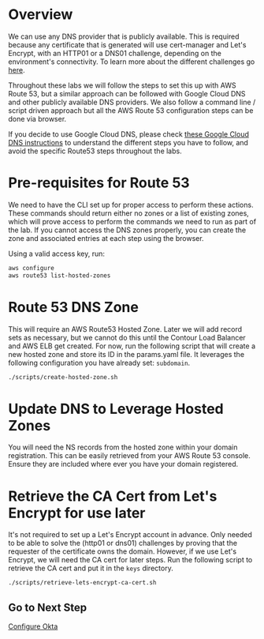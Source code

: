 # Overview

We can use any DNS provider that is publicly available.  This is required because any certificate that is generated will use cert-manager and Let's Encrypt, with an HTTP01 or a DNS01 challenge, depending on the environment's connectivity. To learn more about the different challenges go [here](https://letsencrypt.org/docs/challenge-types/).

Throughout these labs we will follow the steps to set this up with AWS Route 53, but a similar approach can be followed with Google Cloud DNS and other publicly available DNS providers. We also follow a command line / script driven approach but all the AWS Route 53 configuration steps can be done via browser.

If you decide to use Google Cloud DNS, please check [these Google Cloud DNS instructions](../misc/google_cloud_dns.md) to understand the different steps you have to follow, and avoid the specific Route53 steps throughout the labs.


# Pre-requisites for Route 53

We need to have the CLI set up for proper access to perform these actions.  These commands should return either no zones or a list of existing zones, which will prove access to perform the commands we need to run as part of the lab.  If you cannot access the DNS zones properly, you can create the zone and associated entries at each step using the browser.

Using a valid access key, run:
```bash
aws configure
aws route53 list-hosted-zones
```


# Route 53 DNS Zone

This will require an AWS Route53 Hosted Zone.  Later we will add record sets as necessary, but we cannot do this until the Contour Load Balancer and AWS ELB get created.  For now, run the following script that will create a new hosted zone and store its ID in the params.yaml file.  It leverages the following configuration you have already set: `subdomain`.

```bash
./scripts/create-hosted-zone.sh
```

# Update DNS to Leverage Hosted Zones

You will need the NS records from the hosted zone within your domain registration. This can be easily retrieved from your AWS Route 53 console. Ensure they are included where ever you have your domain registered.

# Retrieve the CA Cert from Let's Encrypt for use later

It's not required to set up a Let's Encrypt account in advance. Only needed to be able to solve the (http01 or dns01) challenges by proving that the requester of the certificate owns the domain.  However, if we use Let's Encrypt, we will need the CA cert for later steps. Run the following script to retrieve the CA cert and put it in the `keys` directory.

```bash
./scripts/retrieve-lets-encrypt-ca-cert.sh
```

## Go to Next Step

[Configure Okta](04_okta_mgmt.md)
